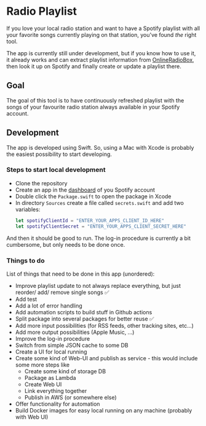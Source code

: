 # Radio Playlist

If you love your local radio station and want to have a Spotify playlist with all your favorite songs currently playing on that station, you've found *the* right tool.

The app is currently still under development, but if you know how to use it, it already works and can extract playlist information from [OnlineRadioBox](https://onlineradiobox.com), then look it up on Spotify and finally create or update a playlist there.

## Goal

The goal of this tool is to have continuously refreshed playlist with the songs of your favourite radio station always available in your Spotify account.

## Development

The app is developed using Swift. So, using a Mac with Xcode is probably the easiest possibility to start developing.

### Steps to start local development

- Clone the repository
- Create an app in the [dashboard](https://developer.spotify.com/dashboard) of you Spotify account
- Double click the `Package.swift` to open the package in Xcode
- In directory `Sources` create a file called `secrets.swift` and add two variables:
  ```swift
  let spotifyClientId = "ENTER_YOUR_APPS_CLIENT_ID_HERE"
  let spotifyClientSecret = "ENTER_YOUR_APPS_CLIENT_SECRET_HERE"
  ```

And then it should be good to run. The log-in procedure is currently a bit cumbersome, but only needs to be done once.

### Things to do

List of things that need to be done in this app (unordered):

- Improve playlist update to not always replace everything, but just reorder/ add/ remove single songs :white_check_mark:
- Add test
- Add a lot of error handling
- Add automation scripts to build stuff in Github actions
- Split package into several packages for better reuse :white_check_mark:
- Add more input possibilities (for RSS feeds, other tracking sites, etc...)
- Add more output possibilities (Apple Music, ...)
- Improve the log-in procedure
- Switch from simple JSON cache to some DB
- Create a UI for local running
- Create some kind of Web-UI and publish as service - this would include some more steps like
  - Create some kind of storage DB 
  - Package as Lambda
  - Create Web UI
  - Link everything together
  - Publish in AWS (or somewhere else)
- Offer functionality for automation
- Build Docker images for easy local running on any machine (probably with Web UI)
